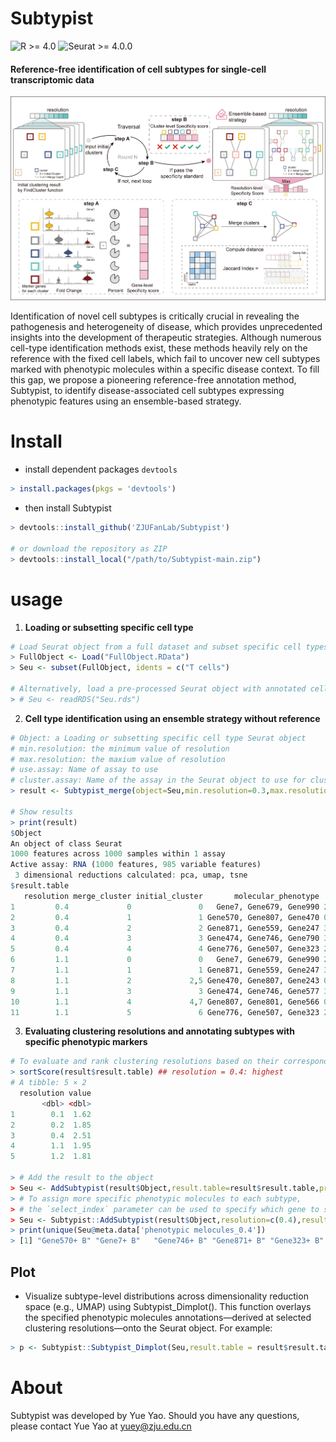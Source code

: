 # Subtypist


![R >= 4.0](https://img.shields.io/badge/R-%3E=4.0-blue) ![Seurat >= 4.0.0](https://img.shields.io/badge/Seurat-%3E=4.0-green)

#### **Reference-free identification of cell subtypes for single-cell transcriptomic data**

![curation](https://github.com/ZJUFanLab/Subtypist/blob/main/img/curation.png)

Identification of novel cell subtypes is critically crucial in revealing the pathogenesis and heterogeneity of disease, which provides unprecedented insights into the development of therapeutic strategies. Although numerous cell-type identification methods exist, these methods heavily rely on the reference with the fixed cell labels, which fail to uncover new cell subtypes marked with phenotypic molecules within a specific disease context. To fill this gap, we propose a pioneering reference-free annotation method, Subtypist, to identify disease-associated cell subtypes expressing phenotypic features using an ensemble-based strategy. 

# Install

- install dependent packages `devtools` 

```R
> install.packages(pkgs = 'devtools')
```

- then install Subtypist

```R
> devtools::install_github('ZJUFanLab/Subtypist')

# or download the repository as ZIP
> devtools::install_local("/path/to/Subtypist-main.zip")
```

# **usage**

1. **Loading or subsetting specific cell type**

``` R
# Load Seurat object from a full dataset and subset specific cell types
> FullObject <- Load("FullObject.RData")
> Seu <- subset(FullObject, idents = c("T cells")

# Alternatively, load a pre-processed Seurat object with annotated cell types, derived by subsetting the full dataset
> # Seu <- readRDS("Seu.rds")
```

2. **Cell type identification using an ensemble strategy without reference**

```R
# Object: a Loading or subsetting specific cell type Seurat object
# min.resolution: the minimum value of resolution
# max.resolution: the maxium value of resolution
# use.assay: Name of assay to use
# cluster.assay: Name of the assay in the Seurat object to use for clustering
> result <- Subtypist_merge(object=Seu,min.resolution=0.3,max.resolution=1.5,by=0.1,use.assay="RNA",cluster_assay = "RNA")

# Show results
> print(result)
$Object
An object of class Seurat 
1000 features across 1000 samples within 1 assay 
Active assay: RNA (1000 features, 985 variable features)
 3 dimensional reductions calculated: pca, umap, tsne
$result.table
   resolution merge_cluster initial_cluster       molecular_phenotype     Score
1         0.4             0               0   Gene7, Gene679, Gene990 2.0322883
2         0.4             1               1 Gene570, Gene807, Gene470 0.6984284
3         0.4             2               2 Gene871, Gene559, Gene247 3.3095874
4         0.4             3               3 Gene474, Gene746, Gene790 3.5678922
5         0.4             4               4 Gene776, Gene507, Gene323 2.9614237
6         1.1             0               0   Gene7, Gene679, Gene990 2.0341814
7         1.1             1               1 Gene871, Gene559, Gene247 3.3095874
8         1.1             2             2,5 Gene470, Gene807, Gene243 0.0000000
9         1.1             3               3 Gene474, Gene746, Gene577 3.4186799
10        1.1             4             4,7 Gene807, Gene801, Gene566 0.0000000
11        1.1             5               6 Gene776, Gene507, Gene323 2.9614237

```

3. **Evaluating clustering resolutions and annotating subtypes with specific phenotypic markers**

```R
# To evaluate and rank clustering resolutions based on their corresponding subtype identification results.
> sortScore(result$result.table) ## resolution = 0.4: highest 
# A tibble: 5 × 2
  resolution value
       <dbl> <dbl>
1        0.1  1.62
2        0.2  1.85
3        0.4  2.51
4        1.1  1.95
5        1.2  1.81

> # Add the result to the object 
> Seu <- AddSubtypist(result$Object,result.table=result$result.table,prefix='Subtypist')
> # To assign more specific phenotypic molecules to each subtype, 
> # the `select_index` parameter can be used to specify which gene to select 
> Seu <- Subtypist::AddSubtypist(result$Object,resolution=c(0.4),result.table=result$result.table,prefix = 'Subtypist',meta.prefix = 'phenotypic melocules_',value.suffix='+ B',select_index=c('0'=1,'1'=1,'2'=1,'3'=2,'4'=3))
> print(unique(Seu@meta.data['phenotypic melocules_0.4'])
> [1] "Gene570+ B" "Gene7+ B"   "Gene746+ B" "Gene871+ B" "Gene323+ B"

```

## Plot

- Visualize subtype-level distributions across dimensionality reduction space (e.g., UMAP) using Subtypist_Dimplot(). This function overlays the specified phenotypic molecules annotations—derived at selected clustering resolutions—onto the Seurat object. For example:

```R
> p <- Subtypist::Subtypist_Dimplot(Seu,result.table = result$result.table,resolution = c(0.4,1.1), show = "molecular_phenotype_",prefix = 'Subtypist')
```

# About

Subtypist was developed by Yue Yao. Should you have any questions, please contact Yue Yao at [yuey@zju.edu.cn](mailto:yueyo@zju.edu.cn)

